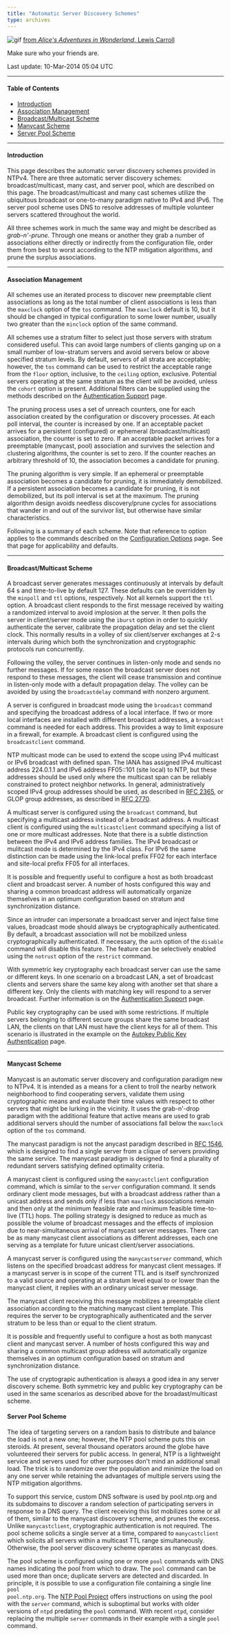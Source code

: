 ```yaml
---
title: "Automatic Server Discovery Schemes"
type: archives
---
```



![gif](/archives/pic/alice51.gif) [from _Alice's Adventures in Wonderland_, Lewis Carroll](/reflib/pictures)

Make sure who your friends are.

Last update: 10-Mar-2014 05:04 UTC

* * *

#### Table of Contents

*   [Introduction](/archives/4.2.8-series/discover/#introduction)
*   [Association Management](/archives/4.2.8-series/discover/#association-management)
*   [Broadcast/Multicast Scheme](/archives/4.2.8-series/discover/#broadcastmulticast-scheme)
*   [Manycast Scheme](/archives/4.2.8-series/discover/#manycast-scheme)
*   [Server Pool Scheme](/archives/4.2.8-series/discover/#server-pool-scheme)

* * *

#### Introduction

This page describes the automatic server discovery schemes provided in NTPv4. There are three automatic server discovery schemes: broadcast/multicast, many cast, and server pool, which are described on this page. The broadcast/multicast and many cast schemes utilize the ubiquitous broadcast or one-to-many paradigm native to IPv4 and IPv6. The server pool scheme uses DNS to resolve addresses of multiple volunteer servers scattered throughout the world.

All three schemes work in much the same way and might be described as _grab-n'-prune._ Through one means or another they grab a number of associations either directly or indirectly from the configuration file, order them from best to worst according to the NTP mitigation algorithms, and prune the surplus associations.

* * *

#### Association Management

All schemes use an iterated process to discover new preemptable client associations as long as the total number of client associations is less than the <code>maxclock</code> option of the <code>tos</code> command. The <code>maxclock</code> default is 10, but it should be changed in typical configuration to some lower number, usually two greater than the <code>minclock</code> option of the same command.

All schemes use a stratum filter to select just those servers with stratum considered useful. This can avoid large numbers of clients ganging up on a small number of low-stratum servers and avoid servers below or above specified stratum levels. By default, servers of all strata are acceptable; however, the <code>tos</code> command can be used to restrict the acceptable range from the <code>floor</code> option, inclusive, to the <code>ceiling</code> option, exclusive. Potential servers operating at the same stratum as the client will be avoided, unless the <code>cohort</code> option is present. Additional filters can be supplied using the methods described on the [Authentication Support](/archives/4.2.8-series/authentic) page.

The pruning process uses a set of unreach counters, one for each association created by the configuration or discovery processes. At each poll interval, the counter is increased by one. If an acceptable packet arrives for a persistent (configured) or ephemeral (broadcast/multicast) association, the counter is set to zero. If an acceptable packet arrives for a preemptable (manycast, pool) association and survives the selection and clustering algorithms, the counter is set to zero. If the counter reaches an arbitrary threshold of 10, the association becomes a candidate for pruning.

The pruning algorithm is very simple. If an ephemeral or preemptable association becomes a candidate for pruning, it is immediately demobilized. If a persistent association becomes a candidate for pruning, it is not demobilized, but its poll interval is set at the maximum. The pruning algorithm design avoids needless discovery/prune cycles for associations that wander in and out of the survivor list, but otherwise have similar characteristics.

Following is a summary of each scheme. Note that reference to option applies to the commands described on the [Configuration Options](/archives/4.2.8-series/confopt) page. See that page for applicability and defaults.

* * *

#### Broadcast/Multicast Scheme

A broadcast server generates messages continuously at intervals by default 64 s and time-to-live by default 127. These defaults can be overridden by the <code>minpoll</code> and <code>ttl</code> options, respectively. Not all kernels support the <code>ttl</code> option. A broadcast client responds to the first message received by waiting a randomized interval to avoid implosion at the server. It then polls the server in client/server mode using the <code>iburst</code> option in order to quickly authenticate the server, calibrate the propagation delay and set the client clock. This normally results in a volley of six client/server exchanges at 2-s intervals during which both the synchronization and cryptographic protocols run concurrently.

Following the volley, the server continues in listen-only mode and sends no further messages. If for some reason the broadcast server does not respond to these messages, the client will cease transmission and continue in listen-only mode with a default propagation delay. The volley can be avoided by using the <code>broadcastdelay</code> command with nonzero argument.

A server is configured in broadcast mode using the <code>broadcast</code> command and specifying the broadcast address of a local interface. If two or more local interfaces are installed with different broadcast addresses, a <code>broadcast</code> command is needed for each address. This provides a way to limit exposure in a firewall, for example. A broadcast client is configured using the <code>broadcastclient</code> command.

NTP multicast mode can be used to extend the scope using IPv4 multicast or IPv6 broadcast with defined span. The IANA has assigned IPv4 multicast address 224.0.1.1 and IPv6 address FF05::101 (site local) to NTP, but these addresses should be used only where the multicast span can be reliably constrained to protect neighbor networks. In general, administratively scoped IPv4 group addresses should be used, as described in [RFC 2365](https://www.rfc-editor.org/rfc/rfc2365.html), or GLOP group addresses, as described in [RFC 2770](https://www.rfc-editor.org/rfc/rfc2770.html).

A multicast server is configured using the <code>broadcast</code> command, but specifying a multicast address instead of a broadcast address. A multicast client is configured using the <code>multicastclient</code> command specifying a list of one or more multicast addresses. Note that there is a subtle distinction between the IPv4 and IPv6 address families. The IPv4 broadcast or mulitcast mode is determined by the IPv4 class. For IPv6 the same distinction can be made using the link-local prefix FF02 for each interface and site-local prefix FF05 for all interfaces.

It is possible and frequently useful to configure a host as both broadcast client and broadcast server. A number of hosts configured this way and sharing a common broadcast address will automatically organize themselves in an optimum configuration based on stratum and synchronization distance.

Since an intruder can impersonate a broadcast server and inject false time values, broadcast mode should always be cryptographically authenticated. By default, a broadcast association will not be mobilized unless cryptographically authenticated. If necessary, the <code>auth</code> option of the <code>disable</code> command will disable this feature. The feature can be selectively enabled using the <code>notrust</code> option of the <code>restrict</code> command.

With symmetric key cryptography each broadcast server can use the same or different keys. In one scenario on a broadcast LAN, a set of broadcast clients and servers share the same key along with another set that share a different key. Only the clients with matching key will respond to a server broadcast. Further information is on the [Authentication Support](/archives/4.2.8-series/authentic) page.

Public key cryptography can be used with some restrictions. If multiple servers belonging to different secure groups share the same broadcast LAN, the clients on that LAN must have the client keys for all of them. This scenario is illustrated in the example on the [Autokey Public Key Authentication](/archives/4.2.8-series/autokey) page.

* * *

#### Manycast Scheme

Manycast is an automatic server discovery and configuration paradigm new to NTPv4. It is intended as a means for a client to troll the nearby network neighborhood to find cooperating servers, validate them using cryptographic means and evaluate their time values with respect to other servers that might be lurking in the vicinity. It uses the grab-n'-drop paradigm with the additional feature that active means are used to grab additional servers should the number of associations fall below the <code>maxclock</code> option of the <code>tos</code> command.

The manycast paradigm is not the anycast paradigm described in [RFC 1546](https://www.rfc-editor.org/rfc/rfc1546.html), which is designed to find a single server from a clique of servers providing the same service. The manycast paradigm is designed to find a plurality of redundant servers satisfying defined optimality criteria.

A manycast client is configured using the <code>manycastclient</code> configuration command, which is similar to the <code>server</code> configuration command. It sends ordinary client mode messages, but with a broadcast address rather than a unicast address and sends only if less than <code>maxclock</code> associations remain and then only at the minimum feasible rate and minimum feasible time-to-live (TTL) hops. The polling strategy is designed to reduce as much as possible the volume of broadcast messages and the effects of implosion due to near-simultaneous arrival of manycast server messages. There can be as many manycast client associations as different addresses, each one serving as a template for future unicast client/server associations.

A manycast server is configured using the <code>manycastserver</code> command, which listens on the specified broadcast address for manycast client messages. If a manycast server is in scope of the current TTL and is itself synchronized to a valid source and operating at a stratum level equal to or lower than the manycast client, it replies with an ordinary unicast server message.

The manycast client receiving this message mobilizes a preemptable client association according to the matching manycast client template. This requires the server to be cryptographically authenticated and the server stratum to be less than or equal to the client stratum.

It is possible and frequently useful to configure a host as both manycast client and manycast server. A number of hosts configured this way and sharing a common multicast group address will automatically organize themselves in an optimum configuration based on stratum and synchronization distance.

The use of cryptograpic authentication is always a good idea in any server discovery scheme. Both symmetric key and public key cryptography can be used in the same scenarios as described above for the broadast/multicast scheme.

#### Server Pool Scheme

The idea of targeting servers on a random basis to distribute and balance the load is not a new one; however, the NTP pool scheme puts this on steroids. At present, several thousand operators around the globe have volunteered their servers for public access. In general, NTP is a lightweight service and servers used for other purposes don't mind an additional small load. The trick is to randomize over the population and minimize the load on any one server while retaining the advantages of multiple servers using the NTP mitigation algorithms.

To support this service, custom DNS software is used by pool.ntp.org and its subdomains to discover a random selection of participating servers in response to a DNS query. The client receiving this list mobilizes some or all of them, similar to the manycast discovery scheme, and prunes the excess. Unlike <code>manycastclient</code>, cryptographic authentication is not required. The pool scheme solicits a single server at a time, compared to <code>manycastclient</code> which solicits all servers within a multicast TTL range simultaneously. Otherwise, the pool server discovery scheme operates as manycast does.

The pool scheme is configured using one or more <code>pool</code> commands with DNS names indicating the pool from which to draw. The <code>pool</code> command can be used more than once; duplicate servers are detected and discarded. In principle, it is possible to use a configuration file containing a single line <code>pool pool.ntp.org</code>. The [NTP Pool Project](https://www.ntppool.org/en/use.html) offers instructions on using the pool with the <code>server</code> command, which is suboptimal but works with older versions of <code>ntpd</code> predating the <code>pool</code> command. With recent <code>ntpd</code>, consider replacing the multiple <code>server</code> commands in their example with a single <code>pool</code> command.
